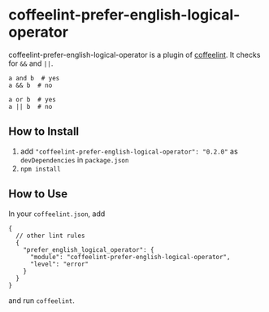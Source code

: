 # coffeelint-prefer-english-logical-operator

coffeelint-prefer-english-logical-operator is a plugin of
[coffeelint](http://www.coffeelint.org/). It checks for `&&` and `||`.

```
a and b  # yes
a && b  # no

a or b  # yes
a || b  # no

```

## How to Install

1. add `"coffeelint-prefer-english-logical-operator": "0.2.0"` as
   `devDependencies` in `package.json`
2. `npm install`

## How to Use

In your `coffeelint.json`, add

```
{
  // other lint rules
  {
    "prefer_english_logical_operator": {
      "module": "coffeelint-prefer-english-logical-operator",
      "level": "error"
    }
  }
}
```

and run `coffeelint`.
